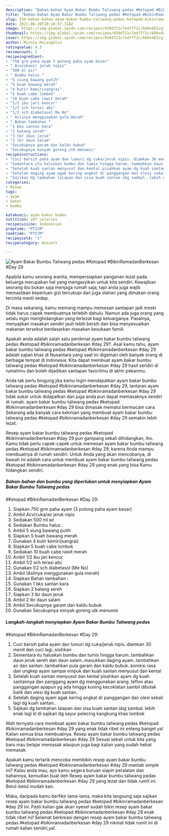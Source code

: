```yaml
---
description: "Bahan-bahan Ayam Bakar Bumbu Taliwang pedas #Ketopad #BikinRamadanBerkesan #Day 29 Sederhana dan Mudah Dibuat"
title: "Bahan-bahan Ayam Bakar Bumbu Taliwang pedas #Ketopad #BikinRamadanBerkesan #Day 29 Sederhana dan Mudah Dibuat"
slug: 534-bahan-bahan-ayam-bakar-bumbu-taliwang-pedas-ketopad-bikinramadanberkesan-day-29-sederhana-dan-mudah-dibuat
date: 2021-06-26T10:10:57.318Z
image: https://img-global.cpcdn.com/recipes/939d721c7ed7ff2c/680x482cq70/ayam-bakar-bumbu-taliwang-pedas-ketopad-bikinramadanberkesan-day-29-foto-resep-utama.jpg
thumbnail: https://img-global.cpcdn.com/recipes/939d721c7ed7ff2c/680x482cq70/ayam-bakar-bumbu-taliwang-pedas-ketopad-bikinramadanberkesan-day-29-foto-resep-utama.jpg
cover: https://img-global.cpcdn.com/recipes/939d721c7ed7ff2c/680x482cq70/ayam-bakar-bumbu-taliwang-pedas-ketopad-bikinramadanberkesan-day-29-foto-resep-utama.jpg
author: Minnie McLaughlin
ratingvalue: 4.3
reviewcount: 5
recipeingredient:
- "750 grm paha ayam 3 potong paha ayam besar"
- " Acvcukaair jeruk nipis"
- "500 ml air"
- " Bumbu halus "
- "5 siung bawang putih"
- "5 buah bawang merah"
- "4 butir kemirisangrai"
- "5 buah cabe lombok"
- "10 buah cabe rawit merah"
- "1/2 ibu jari kencur"
- "1/2 sch terasi abc"
- "1/2 sch diabetasol Me No"
- " Aslinya menggunakan gula merah"
- " Bahan tambahan "
- "1 bks santan kara"
- "2 batang sereh"
- "3 lbr daun jeruk"
- "2 lbr daun salam"
- "Secukupnya garam dan kaldu bubuk"
- "Secukupnya minyak goreng utk menumis"
recipeinstructions:
- "Cuci bersih paha ayam dan lumuri dg cuka/jeruk nipis..diamkan 30 menit dan cuci lagi..sisihkan"
- "Sementara itu haluskan bumbu dan tumis hingga harum..tambahkan daun jeruk sereh dan daun salam..masukkan daging ayam..tambahkan air dan santan..tambahkan pula garam dan kaldu bubuk..koreksi rasa dan ungkep ayam sampai empuk dan kuah santan menyusut dan kental"
- "Setelah kuah santan menyusut dan kental pisahkan ayam dg kuah santannya dan panggang ayam dg menggunakan arang..teflon atau panggangan apapun yg ada hingga kuning kecoklatan sambil dibolak balik dan olesi dg kuah santan.."
- "Setelah daging ayam agak kering angkat dr panggangan dan olesi sekali lagi dg kuah santan.."
- "Sajikan dg tambahan lalapan dan sisa kuah santan sbg sambal..lebih enak lagi kl di sajikan dg sayur pelecing kangkung khas lombok"
categories:
- Resep
tags:
- ayam
- bakar
- bumbu

katakunci: ayam bakar bumbu 
nutrition: 207 calories
recipecuisine: Indonesian
preptime: "PT21M"
cooktime: "PT57M"
recipeyield: "1"
recipecategory: Dessert

---
```



![Ayam Bakar Bumbu Taliwang pedas
#Ketopad
#BikinRamadanBerkesan
#Day 29](https://img-global.cpcdn.com/recipes/939d721c7ed7ff2c/680x482cq70/ayam-bakar-bumbu-taliwang-pedas-ketopad-bikinramadanberkesan-day-29-foto-resep-utama.jpg)

Apabila kamu seorang wanita, mempersiapkan panganan lezat pada keluarga merupakan hal yang mengasyikan untuk kita sendiri. Kewajiban seorang ibu bukan saja menjaga rumah saja, tapi anda juga wajib memastikan keperluan gizi tercukupi dan juga olahan yang dimakan orang tercinta mesti sedap.

Di masa  sekarang, kamu memang mampu memesan santapan jadi meski tidak harus capek membuatnya terlebih dahulu. Namun ada juga orang yang selalu ingin menghidangkan yang terlezat bagi keluarganya. Pasalnya, menyajikan masakan sendiri jauh lebih bersih dan bisa menyesuaikan makanan tersebut berdasarkan masakan kesukaan famili. 



Apakah anda adalah salah satu penikmat ayam bakar bumbu taliwang pedas
#ketopad
#bikinramadanberkesan
#day 29?. Asal kamu tahu, ayam bakar bumbu taliwang pedas
#ketopad
#bikinramadanberkesan
#day 29 adalah sajian khas di Nusantara yang saat ini digemari oleh banyak orang di berbagai tempat di Indonesia. Kita dapat membuat ayam bakar bumbu taliwang pedas
#ketopad
#bikinramadanberkesan
#day 29 hasil sendiri di rumahmu dan boleh dijadikan santapan favoritmu di akhir pekanmu.

Anda tak perlu bingung jika kamu ingin mendapatkan ayam bakar bumbu taliwang pedas
#ketopad
#bikinramadanberkesan
#day 29, lantaran ayam bakar bumbu taliwang pedas
#ketopad
#bikinramadanberkesan
#day 29 tidak sukar untuk didapatkan dan juga anda pun dapat memasaknya sendiri di rumah. ayam bakar bumbu taliwang pedas
#ketopad
#bikinramadanberkesan
#day 29 bisa dimasak memalui bermacam cara. Sekarang ada banyak cara kekinian yang membuat ayam bakar bumbu taliwang pedas
#ketopad
#bikinramadanberkesan
#day 29 semakin lebih lezat.

Resep ayam bakar bumbu taliwang pedas
#ketopad
#bikinramadanberkesan
#day 29 pun gampang sekali dihidangkan, lho. Kamu tidak perlu capek-capek untuk memesan ayam bakar bumbu taliwang pedas
#ketopad
#bikinramadanberkesan
#day 29, karena Anda mampu membuatnya di rumah sendiri. Untuk Anda yang akan mencobanya, di bawah ini adalah cara untuk membuat ayam bakar bumbu taliwang pedas
#ketopad
#bikinramadanberkesan
#day 29 yang enak yang bisa Kamu hidangkan sendiri.

<!--inarticleads1-->

##### Bahan-bahan dan bumbu yang diperlukan untuk menyiapkan Ayam Bakar Bumbu Taliwang pedas
#Ketopad
#BikinRamadanBerkesan
#Day 29:

1. Siapkan 750 grm paha ayam (3 potong paha ayam besar)
1. Ambil  Acv/cuka/air jeruk nipis
1. Sediakan 500 ml air
1. Sediakan  Bumbu halus :
1. Ambil 5 siung bawang putih
1. Siapkan 5 buah bawang merah
1. Gunakan 4 butir kemiri(sangrai)
1. Siapkan 5 buah cabe lombok
1. Sediakan 10 buah cabe rawit merah
1. Ambil 1/2 ibu jari kencur
1. Ambil 1/2 sch terasi abc
1. Gunakan 1/2 sch diabetasol (Me No)
1. Ambil  (Aslinya menggunakan gula merah)
1. Siapkan  Bahan tambahan :
1. Gunakan 1 bks santan kara
1. Siapkan 2 batang sereh
1. Siapkan 3 lbr daun jeruk
1. Ambil 2 lbr daun salam
1. Ambil Secukupnya garam dan kaldu bubuk
1. Gunakan Secukupnya minyak goreng utk menumis




<!--inarticleads2-->

##### Langkah-langkah menyiapkan Ayam Bakar Bumbu Taliwang pedas
#Ketopad
#BikinRamadanBerkesan
#Day 29:

1. Cuci bersih paha ayam dan lumuri dg cuka/jeruk nipis..diamkan 30 menit dan cuci lagi..sisihkan
1. Sementara itu haluskan bumbu dan tumis hingga harum..tambahkan daun jeruk sereh dan daun salam..masukkan daging ayam..tambahkan air dan santan..tambahkan pula garam dan kaldu bubuk..koreksi rasa dan ungkep ayam sampai empuk dan kuah santan menyusut dan kental
1. Setelah kuah santan menyusut dan kental pisahkan ayam dg kuah santannya dan panggang ayam dg menggunakan arang..teflon atau panggangan apapun yg ada hingga kuning kecoklatan sambil dibolak balik dan olesi dg kuah santan..
1. Setelah daging ayam agak kering angkat dr panggangan dan olesi sekali lagi dg kuah santan..
1. Sajikan dg tambahan lalapan dan sisa kuah santan sbg sambal..lebih enak lagi kl di sajikan dg sayur pelecing kangkung khas lombok




Wah ternyata cara membuat ayam bakar bumbu taliwang pedas
#ketopad
#bikinramadanberkesan
#day 29 yang enak tidak ribet ini enteng banget ya! Kalian semua bisa membuatnya. Resep ayam bakar bumbu taliwang pedas
#ketopad
#bikinramadanberkesan
#day 29 Sesuai sekali untuk kita yang baru mau belajar memasak ataupun juga bagi kalian yang sudah hebat memasak.

Apakah kamu tertarik mencoba membikin resep ayam bakar bumbu taliwang pedas
#ketopad
#bikinramadanberkesan
#day 29 mantab simple ini? Kalau anda mau, ayo kamu segera buruan siapin peralatan dan bahannya, kemudian buat deh Resep ayam bakar bumbu taliwang pedas
#ketopad
#bikinramadanberkesan
#day 29 yang lezat dan tidak rumit ini. Betul-betul mudah kan. 

Maka, daripada kamu berfikir lama-lama, maka kita langsung saja sajikan resep ayam bakar bumbu taliwang pedas
#ketopad
#bikinramadanberkesan
#day 29 ini. Pasti kalian gak akan nyesel sudah bikin resep ayam bakar bumbu taliwang pedas
#ketopad
#bikinramadanberkesan
#day 29 enak tidak ribet ini! Selamat berkreasi dengan resep ayam bakar bumbu taliwang pedas
#ketopad
#bikinramadanberkesan
#day 29 nikmat tidak rumit ini di rumah kalian sendiri,ya!.

